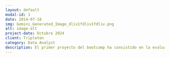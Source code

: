 ```yaml
---
layout: default
modal-id: 1
date: 2014-07-18
img: Gemini_Generated_Image_dliv1fdliv1fdliv.png
alt: image-alt
project-date: Octubre 2024
client: Tripleten
category: Data Analyst
description: El primer proyecto del bootcamp ha consistido en la evaluación de la calidad de datos. Se ha centrado en el análisis profundo de las características de los datos para su modificación. 
---
```


